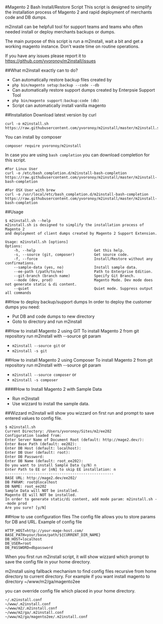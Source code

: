 #Magento 2 Bash Install/Restore Script
This script is designed to simplify the installation process of Magento 2 and rapid deployment of merchants code and DB dumps.

m2install can be helpfull tool for support teams and teams who often needed install or deploy merchants backups or dumps.

The main purpose of this script is run a m2install, wait a bit and get a working magento instance.
Don't waste time on routine operations.

If you have any issues please report it to https://github.com/yvoronoy/m2install/issues

##What m2install exactly can to do?
 - Can automatically restore backup files created by 
  - `php bin/magento setup:backup --code --db`
 - Can automatically restore support dumps created by Enterpsie Support Tool 
  - `php bin/magento support:backup:code (db)`
 - Script can automatically install vanilla magento

##Installation
Download latest version by curl
```
curl -o m2install.sh https://raw.githubusercontent.com/yvoronoy/m2install/master/m2install.sh
```

You can install by composer
```
composer require yvoronoy/m2install
```

In case you are using `bash completion` you can download completion for this script.
```
#For Linux User
curl -o /etc/bash_completion.d/m2install-bash-completion https://raw.githubusercontent.com/yvoronoy/m2install/master/m2install-bash-completion

#For OSX User with brew
curl -o /usr/local/etc/bash_completion.d/m2install-bash-completion https://raw.githubusercontent.com/yvoronoy/m2install/master/m2install-bash-completion
```

##Usage
```
$ m2install.sh --help
m2install.sh is designed to simplify the installation process of Magento 2
and deployment of client dumps created by Magento 2 Support Extension.

Usage: m2install.sh [options]
Options:
    -h, --help                           Get this help.
    -s, --source (git, composer)         Get source code.
    -f, --force                          Install/Restore without any confirmations.
    --sample-data (yes, no)              Install sample data.
    --ee-path (/path/to/ee)              Path to Enterprise Edition.
    --git-branch (branch name)           Specify Git Branch.
    --mode (dev, prod)                   Magento Mode. Dev mode does not generate static & di content.
    --quiet                              Quiet mode. Suppress output all commands
```

##How to deploy backup/support dumps
In order to deploy the customer dumps you need:
 
 * Put DB and code dumps to new directory
 * Goto to directory and run m2install

##How to install Magento 2 using GIT
To install Magento 2 from git repository run m2install with --source git param
 * ```m2install --source git``` or
 * ```m2install -s git```

##How to install Magento 2 using Composer
To install Magento 2 from git repository run m2install with --source git param
 * ```m2install --source composer``` or
 * ```m2install -s composer```


####How to Install Magento 2 with Sample Data
 * Run m2install
 * Use wizzard to install the sample data.

##Wizzard
m2install will show you wizzard on first run and prompt to save entered values to config file.
```
$ m2install.sh 
Current Directory: /Users/yvoronoy/Sites/m2/ee202
Configuration loaded from:
Enter Server Name of Document Root (default: http://mage2.dev/): 
Enter Base Path (default: ee202): 
Enter DB Host (default: localhost): 
Enter DB User (default: root): 
Enter DB Password: 
Enter DB Name (default: root_ee202): 
Do you want to install Sample Data (y/N) n
Enter Path to EE or [nN] to skip EE installation: n
--------------------------------------------------
BASE URL: http://mage2.dev/ee202/
DB PARAM: root@localhost
DB NAME: root_ee202
Sample Data will NOT be installed.
Magento EE will NOT be installed.
In order to generate static/di content, add mode param: m2install.sh --mode prod
Are you sure? [y/N] 
```

##How to use configuration files
The config file allows you to store params for DB and URL.
Example of config file
```
HTTP_HOST=http://your-mage-host.com/
BASE_PATH=your/base/path/${CURRENT_DIR_NAME}
DB_HOST=localhost
DB_USER=root
DB_PASSWORD=dbpassword
```

When you first run m2install script, it will show wizzard which prompt to save the config file in your home directory.

m2install using fallback mechanism to find config files recursive from home directory to current directory.
For example if you want install magento to directory 
~/www/m2/ga/magento2ee

you can override config file which placed in your home directory.
```
~/.m2install.conf
~/www/.m2install.conf
~/www/m2/.m2install.conf
~/www/m2/ga/.m2install.conf
~/www/m2/ga/magento2ee/.m2install.conf
```


